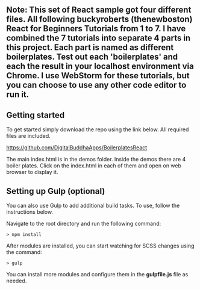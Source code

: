 ## Note: This set of React sample got four different files. All following buckyroberts (thenewboston) React for Beginners Tutorials from 1 to 7. I have combined the 7 tutorials into separate 4 parts in this project. Each part is named as different boilerplates. Test out each 'boilerplates' and each the result in your localhost environment via Chrome. I use WebStorm for these tutorials, but you can choose to use any other code editor to run it.

## Getting started

To get started simply download the repo using the link below. All required files are included.

https://github.com/DigitalBuddhaApps/BoilerplatesReact

The main index.html is in the demos folder. Inside the demos there are 4 boiler plates. Click on the index.html in each of them and open on web browser to display it.

## Setting up Gulp (optional)

You can also use Gulp to add additional build tasks. To use, follow the instructions below.

Navigate to the root directory and  run the following command:
```
> npm install
```

After modules are installed, you can start watching for SCSS changes using the command:
```
> gulp
```

You can install more modules and configure them in the **gulpfile.js** file as needed.



